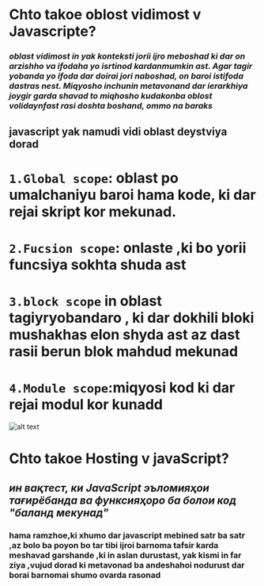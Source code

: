 # Chto takoe oblost vidimost v Javascripte?
 ### ***oblast vidimost in yak konteksti jorii ijro meboshad ki dar on arzishho va ifodaha  yo isrtinod kardanmumkin ast. Agar tagir yobanda yo ifoda dar doirai jori naboshad, on baroi istifoda dastras nest. Miqyosho inchunin metavonand  dar ierarkhiya joygir garda shavad to miqhosho  kudakonba oblost volidaynfast rasi doshta boshand, ommo na baraks***
 ## javascript yak namudi  vidi oblast deystviya dorad 
 # `1.Global scope`: oblast po umalchaniyu  baroi hama kode, ki dar rejai skript kor mekunad.
 # `2.Fucsion scope`: onlaste ,ki bo yorii funcsiya sokhta shuda ast 
 # `3.block scope` in oblast tagiyryobandaro , ki dar dokhili bloki mushakhas  elon shyda ast az dast rasii berun blok mahdud mekunad 
 # `4.Module scope`:miqyosi kod ki dar rejai modul kor kunadd
 ![alt text](image-7.png)
 # Chto takoe Hosting v javaScript?
## ***ин вақтест, ки JavaScript эъломияҳои тағирёбанда ва функсияҳоро ба болои код "баланд мекунад"***
 ### **hama ramzhoe,ki xhumo dar javascript mebined satr ba satr ,az bolo ba poyon bo tar tibi ijroi barnoma tafsir karda meshavad garshande ,ki in aslan durustast, yak kismi in far ziya  ,vujud dorad  ki metavonad ba andeshahoi nodurust dar borai barnomai shumo ovarda rasonad**